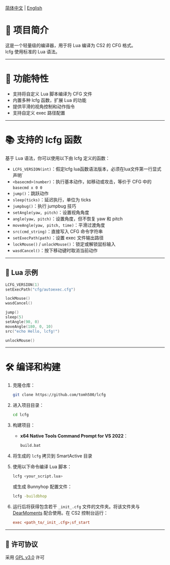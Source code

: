  [简体中文](#) | [English](README.md) 
 
 # 🎯 项目简介

 这是一个轻量级的编译器，用于将 Lua 编译为 CS2 的 CFG 格式。  
 lcfg 使用标准的 Lua 语法。

 ---

 # 🚀 功能特性

 * 支持将自定义 Lua 脚本编译为 CFG 文件  
 * 内置多种 lcfg 函数，扩展 Lua 的功能  
 * 提供平滑的视角控制和动作指令  
 * 支持自定义 exec 路径配置  

 ---

 # 📚 支持的 lcfg 函数

 基于 Lua 语法，你可以使用以下由 lcfg 定义的函数：

 * `LCFG_VERSION(int)`：假定lcfg lua函数语法版本，必须在lua文件第一行显式声明`
 * `<basecmd>(number)`：执行基本动作，如移动或攻击，等价于 CFG 中的 `basecmd x 0 0`  
 * `jump()`：跳跃动作  
 * `sleep(ticks)`：延迟执行，单位为 ticks  
 * `jumpbug()`：执行 jumpbug 技巧  
 * `setAngle(yaw, pitch)`：设置视角角度  
 * `angle(yaw, pitch)`：设置角度，但不恢复 yaw 和 pitch  
 * `moveAngle(yaw, pitch, time)`：平滑过渡角度  
 * `src(cmd_string)`：直接写入 CFG 命令字符串  
 * `setExecPath(path)`：设置 exec 文件输出路径  
 * `lockMouse()` / `unlockMouse()`：锁定或解锁鼠标输入  
 * `wasdCancel()`：按下移动键时取消当前动作  

 ---

 ## 📄 Lua 示例

 ```lua
 LCFG_VERSION(1)
 setExecPath("cfg/autoexec.cfg")

 lockMouse()
 wasdCancel()

 jump()
 sleep(5)
 setAngle(90, 0)
 moveAngle(180, 0, 10)
 src("echo Hello, lcfg!")

 unlockMouse()
 ```
---

 # 🛠️ 编译和构建

 1. 克隆仓库：  
    ```bash
    git clone https://github.com/tomh500/lcfg
    ```
 2. 进入项目目录：  
    ```bash
    cd lcfg
    ```
 3. 构建项目：
    - **x64 Native Tools Command Prompt for VS 2022**：  
      ```bash
      build.bat
      ```

 4. 将生成的 `lcfg` 拷贝到 SmartActive 目录  

 5. 使用以下命令编译 Lua 脚本：
    ```bash
    lcfg <your_script.lua>
    ```
    或生成 Bunnyhop 配置文件：
    ```bash
    lcfg -buildbhop
    ```

 6. 运行后将获得包含若干 `_init_.cfg` 文件的文件夹。将该文件夹与 <a href="https://github.com/tomh500/DearMoments">DearMoments</a> 配合使用。在 CS2 控制台运行：

    ```cfg
    exec <path_to/_init_.cfg>;sf_start
    ```

 ---


 ## 📜 许可协议

 采用 [GPL v3.0](https://www.gnu.org/licenses/gpl-3.0.html) 许可
